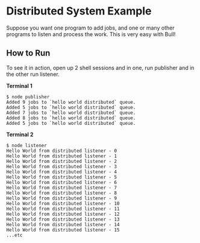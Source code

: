 # Distributed System Example

Suppose you want one program to add jobs, and one or many other programs to listen and process the work. This is very easy with Bull!

## How to Run

To see it in action, open up 2 shell sessions and in one, run publisher and in the other run listener.

**Terminal 1**

    $ node publisher
    Added 9 jobs to `hello world distributed` queue.
    Added 5 jobs to `hello world distributed` queue.
    Added 7 jobs to `hello world distributed` queue.
    Added 8 jobs to `hello world distributed` queue.
    Added 5 jobs to `hello world distributed` queue.


**Terminal 2**

    $ node listener
    Hello World from distributed listener - 0
    Hello World from distributed listener - 1
    Hello World from distributed listener - 2
    Hello World from distributed listener - 3
    Hello World from distributed listener - 4
    Hello World from distributed listener - 5
    Hello World from distributed listener - 6
    Hello World from distributed listener - 7
    Hello World from distributed listener - 8
    Hello World from distributed listener - 9
    Hello World from distributed listener - 10
    Hello World from distributed listener - 11
    Hello World from distributed listener - 12
    Hello World from distributed listener - 13
    Hello World from distributed listener - 14
    Hello World from distributed listener - 15
    ...etc
